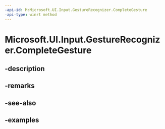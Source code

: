 ```yaml
---
-api-id: M:Microsoft.UI.Input.GestureRecognizer.CompleteGesture
-api-type: winrt method
---
```


# Microsoft.UI.Input.GestureRecognizer.CompleteGesture

<!--
public void CompleteGesture ();
-->


## -description

## -remarks

## -see-also

## -examples


